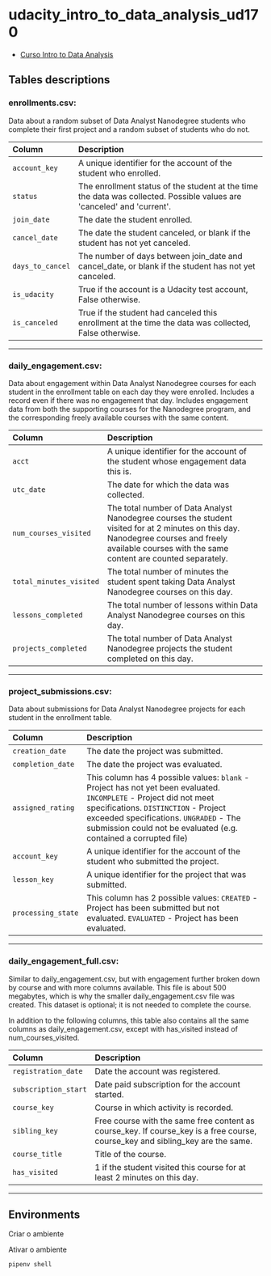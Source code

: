 # udacity_intro_to_data_analysis_ud170

- [Curso Intro to Data Analysis](https://learn.udacity.com/courses/ud170)

## Tables descriptions

### enrollments.csv:

Data about a random subset of Data Analyst Nanodegree students who complete
their first project and a random subset of students who do not.

| Column   | Description       |
| :---------- | :--------- |
| `account_key` | A unique identifier for the account of the student who enrolled. | 
| `status` | The enrollment status of the student at the time the data  was collected. Possible values are 'canceled' and 'current'. | 
| `join_date` | The date the student enrolled. |
| `cancel_date` | The date the student canceled, or blank if the student has not yet canceled. |
| `days_to_cancel` | The number of days between join_date and cancel_date, or blank if the student has not yet canceled. |
| `is_udacity` | True if the account is a Udacity test account, False otherwise. |
| `is_canceled` | True if the student had canceled this enrollment at the time the data was collected, False otherwise. |

-------------------------------------------------------------------------------

### daily_engagement.csv:

Data about engagement within Data Analyst Nanodegree courses for each student in
the enrollment table on each day they were enrolled. Includes a record even if
there was no engagement that day. Includes engagement data from both the
supporting courses for the Nanodegree program, and the corresponding freely
available courses with the same content.

| Column   | Description       |
| :---------- | :--------- |
| `acct`| A unique identifier for the account of the student whose engagement data this is. |
| `utc_date`| The date for which the data was collected. |
| `num_courses_visited`| The total number of Data Analyst Nanodegree courses the student visited for at 2 minutes on this day. Nanodegree courses and freely available courses with the same content are counted separately. |
| `total_minutes_visited`| The total number of minutes the student spent taking Data Analyst Nanodegree courses on this day. |
| `lessons_completed`| The total number of lessons within Data Analyst Nanodegree courses on this day. |
| `projects_completed`| The total number of Data Analyst Nanodegree projects the student completed on this day. |

-------------------------------------------------------------------------------

### project_submissions.csv:

Data about submissions for Data Analyst Nanodegree projects for each student in
the enrollment table.


| Column   | Description       |
| :---------- | :--------- |
| `creation_date`| The date the project was submitted. |
| `completion_date`| The date the project was evaluated. |
| `assigned_rating`| This column has 4 possible values: `blank` - Project has not yet been evaluated. `INCOMPLETE` - Project did not meet specifications. `DISTINCTION` - Project exceeded specifications. `UNGRADED` - The submission could not be evaluated (e.g. contained a corrupted file) |
| `account_key`| A unique identifier for the account of the student who submitted the project. |
| `lesson_key`| A unique identifier for the project that was submitted. |
| `processing_state`| This column has 2 possible values: `CREATED` - Project has been submitted but not evaluated. `EVALUATED` - Project has been evaluated. |

-------------------------------------------------------------------------------

### daily_engagement_full.csv:

Similar to daily_engagement.csv, but with engagement further broken down by
course and with more columns available. This file is about 500 megabytes, which
is why the smaller daily_engagement.csv file was created. This dataset is
optional; it is not needed to complete the course.

In addition to the following columns, this table also contains all the same
columns as daily_engagement.csv, except with has_visited instead of
num_courses_visited.

| Column   | Description       |
| :---------- | :--------- |
| `registration_date`| Date the account was registered. |
| `subscription_start`| Date paid subscription for the account started. |
| `course_key`| Course in which activity is recorded. |
| `sibling_key`| Free course with the same free content as course_key. If course_key is a free course, course_key and sibling_key are the same. |
| `course_title`| Title of the course. |
| `has_visited` | 1 if the student visited this course for at least 2 minutes on this day. |

-------------------------------------------------------------------------------

## Environments

Criar o ambiente 

Ativar o ambiente

```
pipenv shell
```